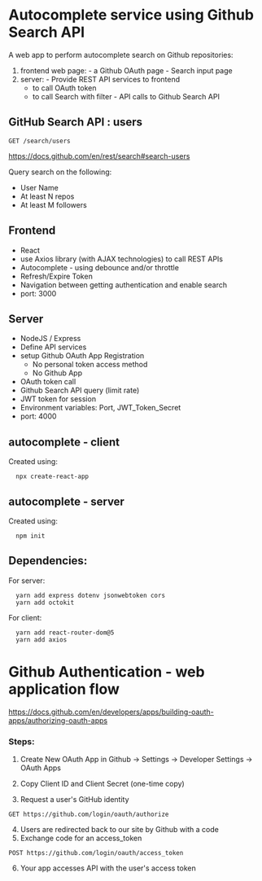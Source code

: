 # Autocomplete service using Github Search API

A web app to perform autocomplete search on Github repositories:
  1. frontend web page:
    - a Github OAuth page
    - Search input page
  2. server:
    - Provide REST API services to frontend
      - to call OAuth token
      - to call Search with filter
    - API calls to Github Search API

## GitHub Search API : users
```
GET /search/users
```
https://docs.github.com/en/rest/search#search-users

Query search on the following:
* User Name
* At least N repos
* At least M followers


## Frontend
- React
- use Axios library (with AJAX technologies) to call REST APIs
- Autocomplete - using debounce and/or throttle
- Refresh/Expire Token 
- Navigation between getting authentication and enable search 
- port: 3000

## Server
- NodeJS / Express
- Define API services
- setup Github OAuth App Registration
  - No personal token access method
  - No Github App 
- OAuth token call
- Github Search API query (limit rate)
- JWT token for session
- Environment variables: Port, JWT_Token_Secret
- port: 4000


## autocomplete - client
Created using:
```
  npx create-react-app
```

## autocomplete - server
Created using:
```
  npm init
```

## Dependencies:

For server:
```
  yarn add express dotenv jsonwebtoken cors
  yarn add octokit
```

For client:
```
  yarn add react-router-dom@5
  yarn add axios
```

# Github Authentication - web application flow
https://docs.github.com/en/developers/apps/building-oauth-apps/authorizing-oauth-apps
### Steps:
1. Create New OAuth App in Github -> Settings -> Developer Settings -> OAuth Apps
2. Copy Client ID and Client Secret (one-time copy)

3. Request a user's GitHub identity
```
GET https://github.com/login/oauth/authorize
```
4. Users are redirected back to our site by Github with a code
5. Exchange code for an access_token
```
POST https://github.com/login/oauth/access_token
```
6. Your app accesses API with the user's access token


